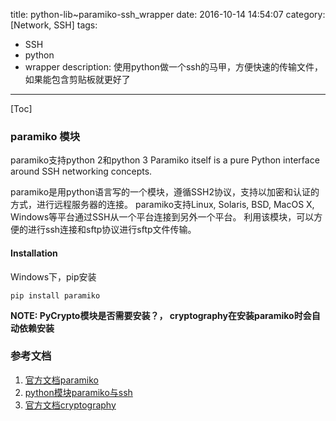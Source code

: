 title: python-lib~paramiko-ssh_wrapper
date: 2016-10-14 14:54:07
category: [Network, SSH]
tags:
  - SSH
  - python
  - wrapper
description: 使用python做一个ssh的马甲，方便快速的传输文件，如果能包含剪贴板就更好了
----
[Toc]


### paramiko 模块

paramiko支持python 2和python 3
Paramiko itself is a pure Python interface around SSH networking concepts.

paramiko是用python语言写的一个模块，遵循SSH2协议，支持以加密和认证的方式，进行远程服务器的连接。
paramiko支持Linux, Solaris, BSD, MacOS X, Windows等平台通过SSH从一个平台连接到另外一个平台。
利用该模块，可以方便的进行ssh连接和sftp协议进行sftp文件传输。

<!-- more -->

#### Installation 

Windows下，pip安装
```
pip install paramiko
```

**NOTE: PyCrypto模块是否需要安装？， cryptography在安装paramiko时会自动依赖安装**

### 参考文档

1. [官方文档paramiko](http://www.paramiko.org/)
2. [python模块paramiko与ssh](http://www.361way.com/python-paramiko-ssh/3984.html)
3. [官方文档cryptography](https://cryptography.io/en/latest/)
